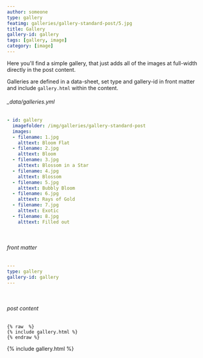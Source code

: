 ```yaml
---
author: someone
type: gallery
featimg: galleries/gallery-standard-post/5.jpg
title: Gallery
gallery-id: gallery
tags: [gallery, image]
category: [image]
---
```

Here you'll find a simple gallery, that just adds all of the images at full-width directly in the post content.

Galleries are defined in a data-sheet, set type and gallery-id in front matter and include `gallery.html` within the content.
<br>

###### _data/galleries.yml

```yml
- id: gallery
  imagefolder: /img/galleries/gallery-standard-post
  images:
  - filename: 1.jpg
    alttext: Bloom Flat
  - filename: 2.jpg
    alttext: Bloom
  - filename: 3.jpg
    alttext: Blossom in a Star
  - filename: 4.jpg
    alttext: Blossom
  - filename: 5.jpg
    alttext: Bubbly Bloom
  - filename: 6.jpg
    alttext: Rays of Gold
  - filename: 7.jpg
    alttext: Exotic
  - filename: 8.jpg
    alttext: Filled out
```
<br>

###### front matter

```yml
---
type: gallery
gallery-id: gallery
---
```
<br>

###### post content

``` liquid
{% raw  %}
{% include gallery.html %}
{% endraw %}
```

{% include gallery.html %}
